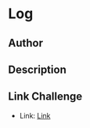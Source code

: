 # Log

## Author

## Description

## Link Challenge

- Link: [Link](https://drive.google.com/file/d/1ANW0X4-LMwB7CYip_qfn-V8CqxqRPRx_/view?usp=sharing)
